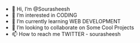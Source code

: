 - 👋 Hi, I’m @Sourasheesh
- 👀 I’m interested in CODING
- 🌱 I’m currently learning WEB DEVELOPMENT 
- 💞️ I’m looking to collaborate on Some Cool Projects
- 📫 How to reach me TWITTER - sourasheesh

<!---
Sourasheesh/Sourasheesh is a ✨ special ✨ repository because its `README.md` (this file) appears on your GitHub profile.
You can click the Preview link to take a look at your changes.
--->

